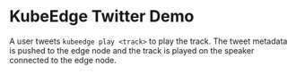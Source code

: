 # KubeEdge Twitter Demo

A user tweets `kubeedge play <track>` to play the track. The tweet metadata is pushed to the edge node and the track is played on the speaker connected to the edge node.
